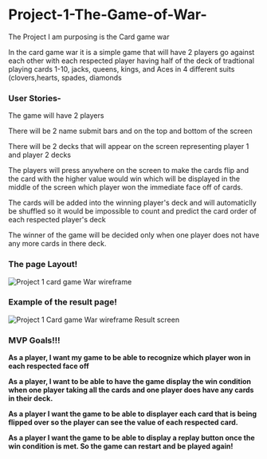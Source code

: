 # Project-1-The-Game-of-War-

The Project I am purposing is the Card game war 

In the card game war it is a simple game that will have 2 players go against each other with each respected player having half of the deck of tradtional playing cards 1-10, jacks, queens, kings, and Aces in 4 different suits (clovers,hearts, spades, diamonds 





### User Stories-  

The game will have 2 players 

There will be 2 name submit bars and on the top and bottom of the screen 

There will be 2 decks that will appear on the screen representing player 1 and player 2 decks 

 

The players will press anywhere on the screen to make the cards flip and the card with the higher value would win which will be displayed in the middle of the screen which player won the immediate face off of cards.

The cards will be added into the winning player's deck and will automaticlly be shuffled so it would be impossible to count and predict the card order of each respected player's deck 

The winner of the game will be decided only when one player does not have any more cards in there deck. 


### The page Layout! 
![Project 1 card game War wireframe ](https://user-images.githubusercontent.com/105845188/178614728-914e7a18-3b75-4350-b577-a8c89094d95a.png)




### Example of the result page! 



![Project 1 Card game War wireframe Result screen ](https://user-images.githubusercontent.com/105845188/178615313-252923cb-8ef5-4e5c-b8f1-67898cd5b467.png)


### MVP Goals!!! 

**As a player, I want my game to be able to recognize which player won in each respected face off** 

**As a player, I want to be able to have the game display the win condition when one player taking all the cards and one player does have any cards in their deck.** 

**As a player I want the game to be able to displayer each card that is being flipped over so the player can see the value of each respected card.** 

**As a player I want the game to be able to display a replay button once the win condition is met. So the game can restart and be played again!** 

